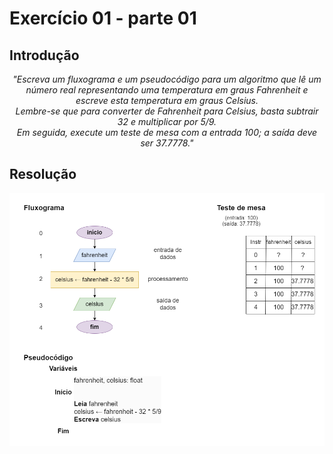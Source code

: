 # Exercício 01 - parte 01
  
## Introdução 
<div align="center">

_"Escreva um fluxograma e um pseudocódigo para um algoritmo que lê um número real representando uma temperatura em graus Fahrenheit e escreve esta temperatura em graus Celsius. <br>Lembre-se que para converter de Fahrenheit para Celsius, basta subtrair 32 e multiplicar por 5/9. <br> Em seguida, execute um teste de mesa com a entrada 100; a saída deve ser 37.7778."_

</div>

## Resolução

<div align="center">

![](../../imagens/ex-01.png)

</div>